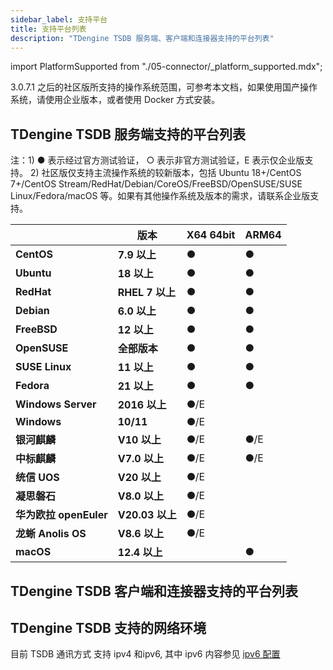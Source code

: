 ```yaml
---
sidebar_label: 支持平台
title: 支持平台列表
description: "TDengine TSDB 服务端、客户端和连接器支持的平台列表"
---
```


import PlatformSupported from "./05-connector/_platform_supported.mdx";

3.0.7.1 之后的社区版所支持的操作系统范围，可参考本文档，如果使用国产操作系统，请使用企业版本，或者使用 Docker 方式安装。

## TDengine TSDB 服务端支持的平台列表

注：1) ● 表示经过官方测试验证， ○ 表示非官方测试验证，E 表示仅企业版支持。
   2) 社区版仅支持主流操作系统的较新版本，包括 Ubuntu 18+/CentOS 7+/CentOS Stream/RedHat/Debian/CoreOS/FreeBSD/OpenSUSE/SUSE Linux/Fedora/macOS 等。如果有其他操作系统及版本的需求，请联系企业版支持。

|                       | **版本**        | **X64 64bit** | **ARM64** |
| ----------------------|----------------| ------------- | --------- |
| **CentOS**            | **7.9 以上**    | ●             | ●         |
| **Ubuntu**            | **18 以上**     | ●             | ●         |
| **RedHat**            | **RHEL 7 以上** | ●             | ●         |
| **Debian**            | **6.0 以上**    | ●             | ●         |
| **FreeBSD**           | **12 以上**     | ●             | ●         |
| **OpenSUSE**          | **全部版本**     | ●             | ●         |
| **SUSE Linux**        | **11 以上**     | ●             | ●         |
| **Fedora**            | **21 以上**     | ●             | ●         |
| **Windows Server**    | **2016 以上**  | ●/E           |           |
| **Windows**           | **10/11**      | ●/E           |           |
| **银河麒麟**           | **V10 以上**     | ●/E           | ●/E      |
| **中标麒麟**           | **V7.0 以上**    | ●/E           | ●/E      |
| **统信 UOS**          | **V20 以上**     | ●/E           |           |
| **凝思磐石**           | **V8.0 以上**    | ●/E           |           |
| **华为欧拉 openEuler** | **V20.03 以上**  | ●/E           |           |
| **龙蜥 Anolis OS**     | **V8.6 以上**   | ●/E           |           |
| **macOS**             | **12.4 以上**   |                | ●         |

## TDengine TSDB 客户端和连接器支持的平台列表

<PlatformSupported /> 

## TDengine TSDB 支持的网络环境

目前 TSDB 通讯方式 支持 ipv4 和ipv6, 其中 ipv6 内容参见 [ipv6 配置](../08-operation/13-ipv6.md)






